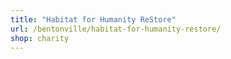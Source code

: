 ```yaml
---
title: "Habitat for Humanity ReStore"
url: /bentonville/habitat-for-humanity-restore/
shop: charity
---
```

